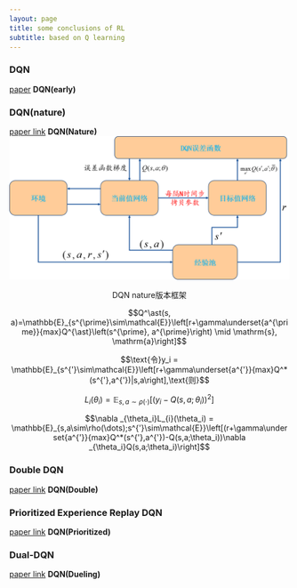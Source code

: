 ```yaml
---
layout: page
title: some conclusions of RL
subtitle: based on Q learning 
---
```


### DQN
[paper](https://arxiv.org/abs/1312.5602) **DQN(early)**
### DQN(nature)
[paper link](https://www.nature.com/articles/nature14236) **DQN(Nature)**
![DQN_nature](/blogs/pictures/DQN_nature.png)
<center>
DQN nature版本框架
</center>

$$Q^\ast(s, a)=\mathbb{E}_{s^{\prime}\sim\mathcal{E}}\left[r+\gamma\underset{a^{\prime}}{max}Q^{\ast}\left(s^{\prime}, a^{\prime}\right) \mid \mathrm{s}, \mathrm{a}\right]$$

$$\text{令}y_i = \mathbb{E}_{s^{'}\sim\mathcal{E}}\left[r+\gamma\underset{a^{'}}{max}Q^*(s^{'},a^{'})|s,a\right],\text{则}$$
	
$$L_i(\theta_i) = \mathbb{E}_{s,a\sim\rho(\cdot)}\left[(y_i-Q(s,a;\theta_i))^{2}\right]$$
	
$$\nabla _{\theta_i}L_{i}(\theta_i) = \mathbb{E}_{s,a\sim\rho(\dots);s^{'}\sim\mathcal{E}}\left[(r+\gamma\underset{a^{'}}{max}Q^*(s^{'},a^{'})-Q(s,a;\theta_i))\nabla _{\theta_i}Q(s,a;\theta_i)\right]$$

### Double DQN
[paper link](https://arxiv.org/abs/1509.06461) **DQN(Double)**

### Prioritized Experience Replay DQN
[paper link](https://arxiv.org/abs/1511.05952) **DQN(Prioritized)**
### Dual-DQN
[paper link](https://arxiv.org/abs/1511.06581) **DQN(Dueling)**